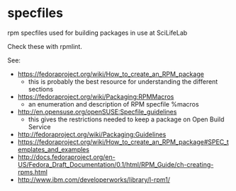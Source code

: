 specfiles
=========

rpm specfiles used for building packages in use at SciLifeLab

Check these with rpmlint.

See:

- https://fedoraproject.org/wiki/How_to_create_an_RPM_package
  - this is probably the best resource for understanding the different sections
- https://fedoraproject.org/wiki/Packaging:RPMMacros
  - an enumeration and description of RPM specfile %macros
- http://en.opensuse.org/openSUSE:Specfile_guidelines
  - this gives the restrictions needed to keep a package on Open Build Service
- http://fedoraproject.org/wiki/Packaging:Guidelines
- https://fedoraproject.org/wiki/How_to_create_an_RPM_package#SPEC_templates_and_examples
- http://docs.fedoraproject.org/en-US/Fedora_Draft_Documentation/0.1/html/RPM_Guide/ch-creating-rpms.html
- http://www.ibm.com/developerworks/library/l-rpm1/
